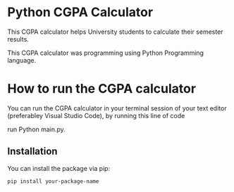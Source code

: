 # Python CGPA Calculator 
This CGPA calculator helps University students to calculate their semester results.

This CGPA calculator was programming using Python Programming language. 

# How to run the CGPA calculator 
You can run the CGPA calculator in your terminal session of your text editor (preferabley Visual Studio Code), by running this line of code 

run Python main.py.






## Installation

You can install the package via pip:

```bash
pip install your-package-name
```
